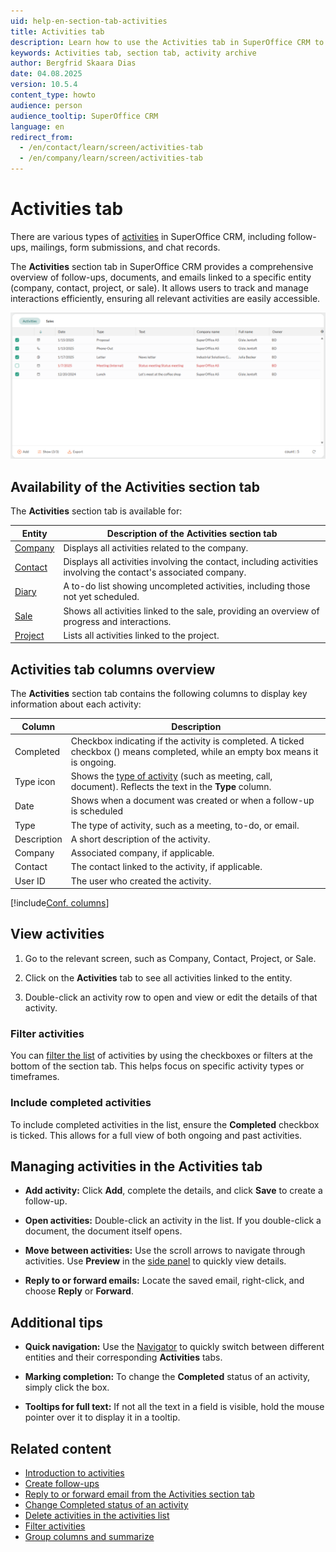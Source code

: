 ```yaml
---
uid: help-en-section-tab-activities
title: Activities tab
description: Learn how to use the Activities tab in SuperOffice CRM to view, manage, and track activities, follow-ups, and documents for companies, contacts, projects, and sales — all in one organized section.
keywords: Activities tab, section tab, activity archive
author: Bergfrid Skaara Dias
date: 04.08.2025
version: 10.5.4
content_type: howto
audience: person
audience_tooltip: SuperOffice CRM
language: en
redirect_from:
  - /en/contact/learn/screen/activities-tab
  - /en/company/learn/screen/activities-tab
---
```


# Activities tab

There are various types of [activities][1] in SuperOffice CRM, including follow-ups, mailings, form submissions, and chat records.

The **Activities** section tab in SuperOffice CRM provides a comprehensive overview of follow-ups, documents, and emails linked to a specific entity (company, contact, project, or sale). It allows users to track and manage interactions efficiently, ensuring all relevant activities are easily accessible.

![Activities section tab (Diary) -screenshot][img2]

## Availability of the Activities section tab

The **Activities** section tab is available for:

| Entity | Description of the Activities section tab |
|---|---|
| [Company][9] | Displays all activities related to the company. |
| [Contact][10] | Displays all activities involving the contact, including activities involving the contact's associated company. |
| [Diary][11] | A to-do list showing uncompleted activities, including those not yet scheduled. |
| [Sale][12] | Shows all activities linked to the sale, providing an overview of progress and interactions. |
| [Project][13] | Lists all activities linked to the project. |

## <a id="columns"></a>Activities tab columns overview

The **Activities** section tab contains the following columns to display key information about each activity:

| Column | Description |
|---|---|
| Completed | Checkbox indicating if the activity is completed. A ticked checkbox (<i class="ph ph-check" aria-hidden="true"></i>) means completed, while an empty box means it is ongoing. |
| Type icon | Shows the [type of activity][1] (such as meeting, call, document). Reflects the text in the **Type** column. |
| Date | Shows when a document was created or when a follow-up is scheduled |
| Type | The type of activity, such as a meeting, to-do, or email. |
| Description | A short description of the activity. |
| Company | Associated company, if applicable. |
| Contact | The contact linked to the activity, if applicable. |
| User ID | The user who created the activity. |

[!include[Conf. columns](../includes/tip-configure-columns.md)]

## View activities

1. Go to the relevant screen, such as Company, Contact, Project, or Sale.

1. Click on the **Activities** tab to see all activities linked to the entity.

1. Double-click an activity row to open and view or edit the details of that activity.

### Filter activities

You can [filter the list][8] of activities by using the checkboxes or filters at the bottom of the section tab. This helps focus on specific activity types or timeframes.

### Include completed activities

To include completed activities in the list, ensure the **Completed** checkbox is ticked. This allows for a full view of both ongoing and past activities.

## Managing activities in the Activities tab

* **Add activity:** Click **Add**, complete the details, and click **Save** to create a follow-up.

* **Open activities:** Double-click an activity in the list. If you double-click a document, the document itself opens.

* **Move between activities:** Use the scroll arrows to navigate through activities. Use **Preview** in the [side panel][2] to quickly view details.

* **Reply to or forward emails:** Locate the saved email, right-click, and choose **Reply** or **Forward**.

## Additional tips

* **Quick navigation:** Use the [Navigator][7] to quickly switch between different entities and their corresponding **Activities** tabs.

* **Marking completion:** To change the **Completed** status of an activity, simply click the box.

* **Tooltips for full text:** If not all the text in a field is visible, hold the mouse pointer over it to display it in a tooltip.

## Related content

* [Introduction to activities][1]
* [Create follow-ups][6]
* [Reply to or forward email from the Activities section tab][3]
* [Change Completed status of an activity][4]
* [Delete activities in the activities list][1]
* [Filter activities][8]
* [Group columns and summarize][5]

<!-- Referenced links -->
[1]: ../basics/activity.md
[2]: ../getting-started/main-screen/side-panel.md
[3]: send-email.md
[4]: ../../diary/learn/change-completed-status.md
[5]: configure-columns.md#calculate
[6]: ../../diary/learn/create-follow-up.md
[7]: ../getting-started/main-screen/navigator.md
[8]: filter.md
[9]: ../../company/learn/index.md#section-tabs
[10]: ../../contact/learn/index.md#section-tabs
[11]: ../../diary/learn/index.md#section-tabs
[12]: ../../sale/learn/index.md#section-tabs
[13]: ../../project/learn/index.md#section-tabs

<!-- Referenced images -->
[img2]: ../../../media/loc/en/diary/activities-detail.png
